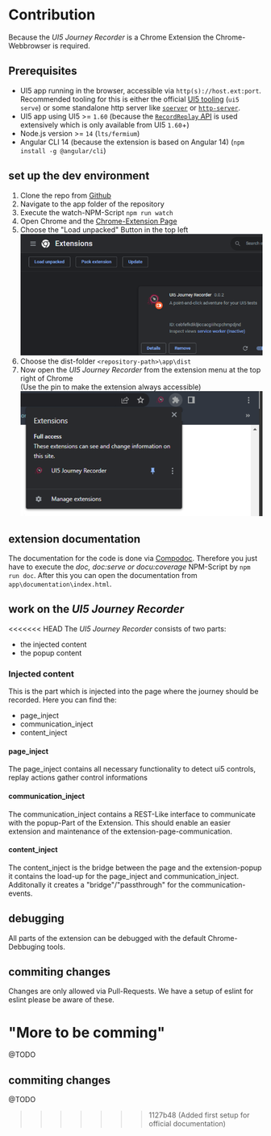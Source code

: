 # Contribution

Because the _UI5 Journey Recorder_ is a Chrome Extension the Chrome-Webbrowser is required.

## Prerequisites

- UI5 app running in the browser, accessible via `http(s)://host.ext:port`.
  Recommended tooling for this is either the official [UI5 tooling](https://github.com/SAP/ui5-tooling) (`ui5 serve`) or some standalone http server like [`soerver`](https://github.com/vobu/soerver) or [`http-server`](https://www.npmjs.com/package/http-server).
- UI5 app using UI5 >= `1.60` (because the [`RecordReplay` API](https://ui5.sap.com/sdk/#/api/sap.ui.test.RecordReplay) is used extensively which is only available from UI5 `1.60`+)
- Node.js version >= `14` (`lts/fermium`)
- Angular CLI 14 (because the extension is based on Angular 14) (`npm install -g @angular/cli`)

##  set up the dev environment
1. Clone the repo from [Github](https://github.com/ui5-community/ui5-journey-recorder.git)
2. Navigate to the app folder of the repository
3. Execute the watch-NPM-Script `npm run watch`
4. Open Chrome and the [Chrome-Extension Page](chrome://extensions)
5. Choose the "Load unpacked" Button in the top left
  ![Load unpacked](./img/LoadUnpacked.png)
6. Choose the dist-folder `<repository-path>\app\dist`
7. Now open the *UI5 Journey Recorder* from the extension menu at the top right of Chrome
  <br>(Use the pin to make the extension always accessible)
  ![Extension Menu](./img/ExtensionMenu.png)

## extension documentation

The documentation for the code is done via [Compodoc](https://www.npmjs.com/package/@compodoc/compodoc).
Therefore you just have to execute the *doc, doc:serve or docu:coverage* NPM-Script by `npm run doc`.
After this you can open the documentation from `app\documentation\index.html`.

## work on the *UI5 Journey Recorder*
<<<<<<< HEAD
The *UI5 Journey Recorder* consists of two parts: 
- the injected content
- the popup content

### Injected content
This is the part which is injected into the page where the journey should be recorded. Here you can find the: 
- page_inject
- communication_inject
- content_inject

#### page_inject
The page_inject contains all necessary functionality to detect ui5 controls, replay actions gather control informations

#### communication_inject
The communication_inject contains a REST-Like interface to communicate with the popup-Part of the Extension. 
This should enable an easier extension and maintenance of the extension-page-communication.

#### content_inject
The content_inject is the bridge between the page and the extension-popup it contains the load-up for the page_inject and communication_inject.<br>
Additonally it creates a "bridge"/"passthrough" for the communication-events.

## debugging
All parts of the extension can be debugged with the default Chrome-Debbuging tools. 

## commiting changes
Changes are only allowed via Pull-Requests.
We have a setup of eslint for eslint please be aware of these.

"More to be comming"
=======
@TODO

## commiting changes
@TODO

>>>>>>> 1127b48 (Added first setup for official documentation)
